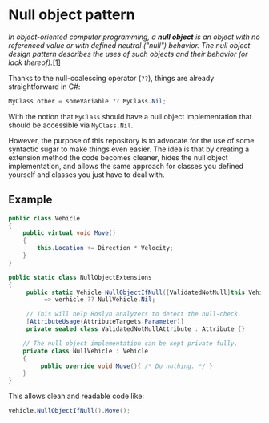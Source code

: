 # Null object pattern
*In object-oriented computer programming, a **null object** is an object with no
referenced value or with defined neutral ("null") behavior. The null object
design pattern describes the uses of such objects and their behavior (or lack
thereof).*[[1]](https://en.wikipedia.org/wiki/Null_object_pattern)

Thanks to the null-coalescing operator (`??`), things are already
straightforward in C#:

```C#
MyClass other = someVariable ?? MyClass.Nil;
```

With the notion that `MyClass` should have a null object implementation that
should be accessible via `MyClass.Nil`.

However, the purpose of this repository is to advocate for the use of some
syntactic sugar to make things even easier. The idea is that by creating a
extension method the code becomes cleaner, hides the null object
implementation, and allows the same approach for classes you defined yourself
and classes you just have to deal with.

## Example

``` C#
public class Vehicle
{
    public virtual void Move()
    {
        this.Location += Direction * Velocity;
    }
}

public static class NullObjectExtensions
{
     public static Vehicle NullObjectIfNull([ValidatedNotNull]this Vehicle verhicle)
          => verhicle ?? NullVehicle.Nil;

     // This will help Roslyn analyzers to detect the null-check.
     [AttributeUsage(AttributeTargets.Parameter)]
     private sealed class ValidatedNotNullAttribute : Attribute {}

    // The null object implementation can be kept private fully.
    private class NullVehicle : Vehicle
    {
         public override void Move(){ /* Do nothing. */ }
    }
}

```

This allows clean and readable code like:
``` C#
vehicle.NullObjectIfNull().Move();
```
